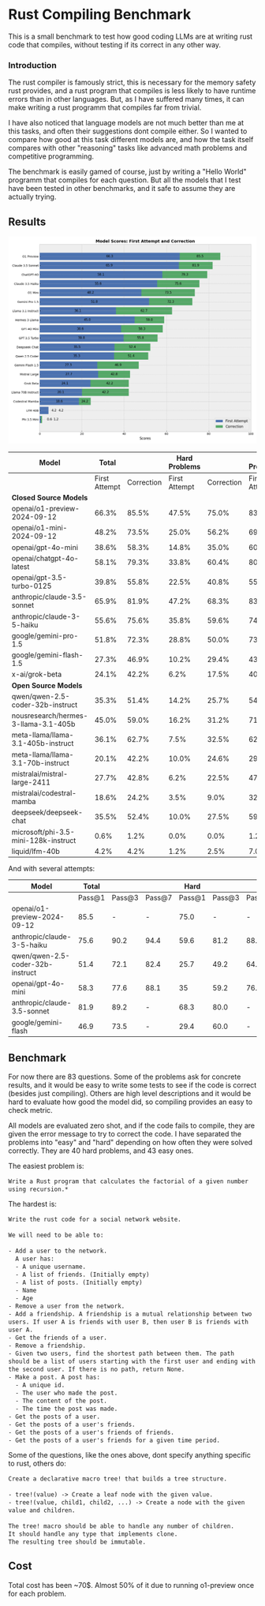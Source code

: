 # Rust Compiling Benchmark #

This is a small benchmark to test how good coding LLMs are at writing rust code that compiles, without testing if its correct in any other way.

### Introduction ###

The rust compiler is famously strict, this is necessary for the memory safety rust provides, and a rust program that compiles is less likely to have runtime errors than in other languages. But, as I have suffered many times, it can make writing a rust programm that compiles far from trivial.

I have also noticed that language models are not much better than me at this tasks, and often their suggestions dont compile either. So I wanted to compare how good at this task different models are, and how the task itself compares with other "reasoning" tasks like advanced math problems and competitive programming.

The benchmark is easily gamed of course, just by writing a "Hello World" programm that compiles for each question. But all the models that I test have been tested in other benchmarks, and it safe to assume they are actually trying.

## Results ##

![results image](rust_bench_image1.png)

| Model | Total | | Hard Problems | | Easy Problems | |
|-------|--------|--------|---------------|--------|---------------|--------|
| | First Attempt | Correction | First Attempt | Correction | First Attempt | Correction |
| **Closed Source Models** |||||||
| openai/o1-preview-2024-09-12 | 66.3% | 85.5% | 47.5% | 75.0% | 83.7% | 95.3% |
| openai/o1-mini-2024-09-12 | 48.2% | 73.5% | 25.0% | 56.2% | 69.8% | 89.5% |
| openai/gpt-4o-mini | 38.6% | 58.3% | 14.8% | 35.0% | 60.9% | 79.9% |
| openai/chatgpt-4o-latest | 58.1% | 79.3% | 33.8% | 60.4% | 80.7% | 96.9% |
| openai/gpt-3.5-turbo-0125 | 39.8% | 55.8% | 22.5% | 40.8% | 55.8% | 69.8% |
| anthropic/claude-3.5-sonnet | 65.9% | 81.9% | 47.2% | 68.3% | 83.3% | 94.6% |
| anthropic/claude-3-5-haiku | 55.6% | 75.6% | 35.8% | 59.6% | 74.1% | 90.4% |
| google/gemini-pro-1.5 | 51.8% | 72.3% | 28.8% | 50.0% | 73.3% | 93.0% |
| google/gemini-flash-1.5 | 27.3% | 46.9% | 10.2% | 29.4% | 43.2% | 63.2% |
| x-ai/grok-beta | 24.1% | 42.2% | 6.2% | 17.5% | 40.7% | 65.1% |
| **Open Source Models** |||||||
| qwen/qwen-2.5-coder-32b-instruct | 35.3% | 51.4% | 14.2% | 25.7% | 54.8% | 75.3% |
| nousresearch/hermes-3-llama-3.1-405b | 45.0% | 59.0% | 16.2% | 31.2% | 71.7% | 84.9% |
| meta-llama/llama-3.1-405b-instruct | 36.1% | 62.7% | 7.5% | 32.5% | 62.8% | 90.7% |
| meta-llama/llama-3.1-70b-instruct | 20.1% | 42.2% | 10.0% | 24.6% | 29.5% | 58.5% |
| mistralai/mistral-large-2411 | 27.7% | 42.8% | 6.2% | 22.5% | 47.7% | 61.6% |
| mistralai/codestral-mamba | 18.6% | 24.2% | 3.5% | 9.0% | 32.6% | 38.4% |
| deepseek/deepseek-chat | 35.5% | 52.4% | 10.0% | 27.5% | 59.3% | 75.6% |
| microsoft/phi-3.5-mini-128k-instruct | 0.6% | 1.2% | 0.0% | 0.0% | 1.2% | 2.3% |
| liquid/lfm-40b | 4.2% | 4.2% | 1.2% | 2.5% | 7.0% | 5.8% |

And with several attempts:

| Model | Total ||| Hard ||| Easy |||
|-------|-------|-------|-------|-------|-------|-------|-------|-------|-------|
| | Pass@1 | Pass@3 | Pass@7 | Pass@1 | Pass@3 | Pass@7 | Pass@1 | Pass@3 | Pass@7 |
| openai/o1-preview-2024-09-12 | 85.5 | - | - | 75.0 | - | - | 95.3 | - | - |
| anthropic/claude-3-5-haiku | 75.6 | 90.2 | 94.4 | 59.6 | 81.2 | 88.3 | 90.4 | 98.7 | 100.0 |
| qwen/qwen-2.5-coder-32b-instruct | 51.4 | 72.1 | 82.4 | 25.7 | 49.2 | 64.9 | 75.3 | 93.4 | 98.8 |
| openai/gpt-4o-mini | 58.3 | 77.6 | 88.1 | 35 | 59.2 | 76.3 | 79.9 | 94.7 | 99.1 |
| anthropic/claude-3.5-sonnet | 81.9 | 89.2 | - | 68.3 | 80.0 | - | 94.6 | 97.7 | - |
| google/gemini-flash | 46.9 | 73.5 | - | 29.4 | 60.0 | - | 63.2 | 86.0 | - |

## Benchmark ##

For now there are 83 questions. Some of the problems ask for concrete results, and it would be easy to write some tests to see if the code is correct (besides just compiling). Others are high level descriptions and it would be hard to evaluate how good the model did, so compiling provides an easy to check metric.

All models are evaluated zero shot, and if the code fails to compile, they are given the error message to try to correct the code. I have separated the problems into "easy" and "hard" depending on how often they were solved correctly. They are 40 hard problems, and 43 easy ones.

The easiest problem is:

```
Write a Rust program that calculates the factorial of a given number using recursion.*
```

The hardest is:

```
Write the rust code for a social network website.

We will need to be able to:

- Add a user to the network.
  A user has:
  - A unique username.
  - A list of friends. (Initially empty)
  - A list of posts. (Initially empty)
  - Name
  - Age
- Remove a user from the network.
- Add a friendship. A friendship is a mutual relationship between two users. If user A is friends with user B, then user B is friends with user A.
- Get the friends of a user.
- Remove a friendship.
- Given two users, find the shortest path between them. The path should be a list of users starting with the first user and ending with the second user. If there is no path, return None.
- Make a post. A post has:
  - A unique id.
  - The user who made the post.
  - The content of the post.
  - The time the post was made.
- Get the posts of a user.
- Get the posts of a user's friends.
- Get the posts of a user's friends of friends.
- Get the posts of a user's friends for a given time period.
```

Some of the questions, like the ones above, dont specify anything specific to rust, others do:

```
Create a declarative macro tree! that builds a tree structure.

- tree!(value) -> Create a leaf node with the given value.
- tree!(value, child1, child2, ...) -> Create a node with the given value and children.

The tree! macro should be able to handle any number of children.
It should handle any type that implements clone.
The resulting tree should be immutable.
```

## Cost ##

Total cost has been ~70$. Almost 50% of it due to running o1-preview once for each problem.



